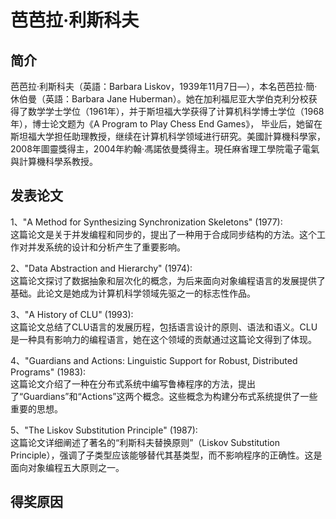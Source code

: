 # 芭芭拉·利斯科夫

## 简介
  芭芭拉·利斯科夫（英語：Barbara Liskov，1939年11月7日—），本名芭芭拉·簡·休伯曼（英語：Barbara Jane Huberman）。她在加利福尼亚大学伯克利分校获得了数学学士学位（1961年），并于斯坦福大学获得了计算机科学博士学位（1968年），博士论文题为《A Program to Play Chess End Games》， 毕业后，她留在斯坦福大学担任助理教授，继续在计算机科学领域进行研究。美國計算機科學家，2008年圖靈獎得主，2004年約翰·馮諾依曼獎得主。現任麻省理工學院電子電氣與計算機科學系教授。
  
## 发表论文
  1、"A Method for Synthesizing Synchronization Skeletons" (1977): <br>这篇论文是关于并发编程和同步的，提出了一种用于合成同步结构的方法。这个工作对并发系统的设计和分析产生了重要影响。<br>
  
  2、"Data Abstraction and Hierarchy" (1974):<br>这篇论文探讨了数据抽象和层次化的概念，为后来面向对象编程语言的发展提供了基础。此论文是她成为计算机科学领域先驱之一的标志性作品。<br>
  
  3、"A History of CLU" (1993):<br>这篇论文总结了CLU语言的发展历程，包括语言设计的原则、语法和语义。CLU是一种具有影响力的编程语言，她在这个领域的贡献通过这篇论文得到了体现。<br>
  
  4、"Guardians and Actions: Linguistic Support for Robust, Distributed Programs" (1983):<br>这篇论文介绍了一种在分布式系统中编写鲁棒程序的方法，提出了“Guardians”和“Actions”这两个概念。这些概念为构建分布式系统提供了一些重要的思想。<br>
  
  5、"The Liskov Substitution Principle" (1987):<br>这篇论文详细阐述了著名的“利斯科夫替换原则”（Liskov Substitution Principle），强调了子类型应该能够替代其基类型，而不影响程序的正确性。这是面向对象编程五大原则之一。

## 得奖原因

